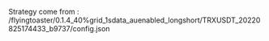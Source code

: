 Strategy come from : /flyingtoaster/0.1.4_40%grid_1sdata_auenabled_longshort/TRXUSDT_20220825174433_b9737/config.json
